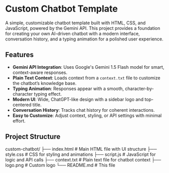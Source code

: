 # Custom Chatbot Template

A simple, customizable chatbot template built with HTML, CSS, and JavaScript, powered by the Gemini API. This project provides a foundation for creating your own AI-driven chatbot with a modern interface, conversation history, and a typing animation for a polished user experience.

## Features

- **Gemini API Integration**: Uses Google's Gemini 1.5 Flash model for smart, context-aware responses.
- **Plain Text Context**: Loads context from a `context.txt` file to customize the chatbot’s knowledge base.
- **Typing Animation**: Responses appear with a smooth, character-by-character typing effect.
- **Modern UI**: Wide, ChatGPT-like design with a sidebar logo and top-centered title.
- **Conversation History**: Tracks chat history for coherent interactions.
- **Easy to Customize**: Adjust context, styling, or API settings with minimal effort.

## Project Structure

custom-chatbot/
├── index.html       # Main HTML file with UI structure
├── style.css        # CSS for styling and animations
├── script.js        # JavaScript for logic and API calls
├── context.txt      # Plain text file for chatbot context
├── logo.png         # Custom logo 
└── README.md        # This file

